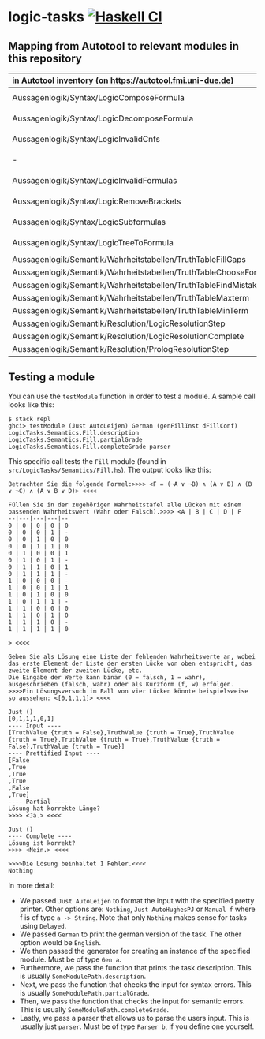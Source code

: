 # logic-tasks [![Haskell CI](https://github.com/fmidue/logic-tasks/actions/workflows/haskell.yml/badge.svg)](https://github.com/fmidue/logic-tasks/actions/workflows/haskell.yml)

## Mapping from Autotool to relevant modules in this repository

| in Autotool inventory (on <https://autotool.fmi.uni-due.de>)        | Direct | Quiz | Autotool module (in [`collection/src`](https://git.uni-due.de/fmi/autotool-dev/-/tree/HEAD/collection/src)) | `logic-tasks` module(s)                                                                                                                                    |
| :------------------------------------------------------------------ | :----: | :--: | :---------------------------------------------------------------------------------------------------------- | :--------------------------------------------------------------------------------------------------------------------------------------------------------- |
| Aussagenlogik/Syntax/LogicComposeFormula                            |        |  x   | `Logic.Syntax.ComposeFormula`                                                                               | [`LogicTasks.Syntax.ComposeFormula`](src/LogicTasks/Syntax/ComposeFormula.hs), [`Tasks.ComposeFormula.Quiz`](src/Tasks/ComposeFormula/Quiz.hs)             |
| Aussagenlogik/Syntax/LogicDecomposeFormula                          |        |  x   | `Logic.Syntax.DecomposeFormula`                                                                             | [`LogicTasks.Syntax.DecomposeFormula`](src/LogicTasks/Syntax/DecomposeFormula.hs), [`Tasks.DecomposeFormula.Quiz`](src/Tasks/DecomposeFormula/Quiz.hs)     |
| Aussagenlogik/Syntax/LogicInvalidCnfs                               |        |  x   | `Logic.Syntax.LegalCnf`                                                                                     | [`LogicTasks.Syntax.IllegalCnfs`](src/LogicTasks/Syntax/IllegalCnfs.hs), [`Tasks.LegalNormalForm.Quiz`](src/Tasks/LegalNormalForm/Quiz.hs)                 |
| -                                                                   |        |      | -                                                                                                           | [`LogicTasks.Syntax.IllegalDnfs`](src/LogicTasks/Syntax/IllegalDnfs.hs), [`Tasks.LegalNormalForm.Quiz`](src/Tasks/LegalNormalForm/Quiz.hs)                 |
| Aussagenlogik/Syntax/LogicInvalidFormulas                           |        |  x   | `Logic.Syntax.LegalFormula`                                                                                 | [`LogicTasks.Syntax.IllegalFormulas`](src/LogicTasks/Syntax/IllegalFormulas.hs), [`Tasks.LegalProposition.Quiz`](src/Tasks/LegalProposition/Quiz.hs)       |
| Aussagenlogik/Syntax/LogicRemoveBrackets                            |        |  x   | `Logic.Syntax.SimplestFormula`                                                                              | [`LogicTasks.Syntax.SimplestFormula`](src/LogicTasks/Syntax/SimplestFormula.hs), [`Tasks.SuperfluousBrackets.Quiz`](src/Tasks/SuperfluousBrackets/Quiz.hs) |
| Aussagenlogik/Syntax/LogicSubformulas                               |        |  x   | `Logic.Syntax.SubFormula`                                                                                   | [`LogicTasks.Syntax.SubTreeSet`](src/LogicTasks/Syntax/SubTreeSet.hs), [`Tasks.SubTree.Quiz`](src/Tasks/SubTree/Quiz.hs)                                   |
| Aussagenlogik/Syntax/LogicTreeToFormula                             |        |  x   | `Logic.Syntax.TreeToFormula`                                                                                | [`LogicTasks.Syntax.TreeToFormula`](src/LogicTasks/Syntax/TreeToFormula.hs), [`Tasks.TreeToFormula.Quiz`](src/Tasks/TreeToFormula/Quiz.hs)                 |
| Aussagenlogik/Semantik/Wahrheitstabellen/TruthTableFillGaps         |   x    |  x   | `Logic.Semantics.FillGaps`                                                                                  | [`LogicTasks.Semantics.Fill`](src/LogicTasks/Semantics/Fill.hs)                                                                                            |
| Aussagenlogik/Semantik/Wahrheitstabellen/TruthTableChooseForFormula |   x    |  x   | `Logic.Semantics.ChooseTable`                                                                               | [`LogicTasks.Semantics.Pick`](src/LogicTasks/Semantics/Pick.hs)                                                                                            |
| Aussagenlogik/Semantik/Wahrheitstabellen/TruthTableFindMistakes     |   x    |  x   | `Logic.Semantics.FindMistakes`                                                                              | [`LogicTasks.Semantics.Decide`](src/LogicTasks/Semantics/Decide.hs)                                                                                        |
| Aussagenlogik/Semantik/Wahrheitstabellen/TruthTableMaxterm          |   x    |  x   | `Logic.Semantics.MaxTerm`                                                                                   | [`LogicTasks.Semantics.Max`](src/LogicTasks/Semantics/Max.hs)                                                                                              |
| Aussagenlogik/Semantik/Wahrheitstabellen/TruthTableMinTerm          |   x    |  x   | `Logic.Semantics.MinTerm`                                                                                   | [`LogicTasks.Semantics.Min`](src/LogicTasks/Semantics/Min.hs)                                                                                              |
| Aussagenlogik/Semantik/Resolution/LogicResolutionStep               |   x    |  x   | `Logic.Semantics.ResolutionStep`                                                                            | [`LogicTasks.Semantics.Step`](src/LogicTasks/Semantics/Step.hs)                                                                                            |
| Aussagenlogik/Semantik/Resolution/LogicResolutionComplete           |   x    |  x   | `Logic.Semantics.ResolutionFull`                                                                            | [`LogicTasks.Semantics.Resolve`](src/LogicTasks/Semantics/Resolve.hs)                                                                                      |
| Aussagenlogik/Semantik/Resolution/PrologResolutionStep              |   x    |  x   | `Logic.Semantics.ResolutionStepProlog`                                                                      | [`LogicTasks.Semantics.Prolog`](src/LogicTasks/Semantics/Prolog.hs)                                                                                        |

## Testing a module

You can use the `testModule` function in order to test a module. A sample call looks like this:

```text
$ stack repl
ghci> testModule (Just AutoLeijen) German (genFillInst dFillConf) LogicTasks.Semantics.Fill.description LogicTasks.Semantics.Fill.partialGrade LogicTasks.Semantics.Fill.completeGrade parser
```

This specific call tests the `Fill` module (found in `src/LogicTasks/Semantics/Fill.hs`). The output looks like this:

```text
Betrachten Sie die folgende Formel:>>>> <F = (¬A ∨ ¬B) ∧ (A ∨ B) ∧ (B ∨ ¬C) ∧ (A ∨ B ∨ D)> <<<<

Füllen Sie in der zugehörigen Wahrheitstafel alle Lücken mit einem passenden Wahrheitswert (Wahr oder Falsch).>>>> <A | B | C | D | F
--|---|---|---|--
0 | 0 | 0 | 0 | 0
0 | 0 | 0 | 1 | -
0 | 0 | 1 | 0 | 0
0 | 0 | 1 | 1 | 0
0 | 1 | 0 | 0 | 1
0 | 1 | 0 | 1 | -
0 | 1 | 1 | 0 | 1
0 | 1 | 1 | 1 | -
1 | 0 | 0 | 0 | -
1 | 0 | 0 | 1 | 1
1 | 0 | 1 | 0 | 0
1 | 0 | 1 | 1 | -
1 | 1 | 0 | 0 | 0
1 | 1 | 0 | 1 | 0
1 | 1 | 1 | 0 | -
1 | 1 | 1 | 1 | 0

> <<<<

Geben Sie als Lösung eine Liste der fehlenden Wahrheitswerte an, wobei das erste Element der Liste der ersten Lücke von oben entspricht, das zweite Element der zweiten Lücke, etc.
Die Eingabe der Werte kann binär (0 = falsch, 1 = wahr), ausgeschrieben (falsch, wahr) oder als Kurzform (f, w) erfolgen.
>>>>Ein Lösungsversuch im Fall von vier Lücken könnte beispielsweise so aussehen: <[0,1,1,1]> <<<<

Just ()
[0,1,1,1,0,1]
---- Input ----
[TruthValue {truth = False},TruthValue {truth = True},TruthValue {truth = True},TruthValue {truth = True},TruthValue {truth = False},TruthValue {truth = True}]
---- Prettified Input ----
[False
,True
,True
,True
,False
,True]
---- Partial ----
Lösung hat korrekte Länge?
>>>> <Ja.> <<<<

Just ()
---- Complete ----
Lösung ist korrekt?
>>>> <Nein.> <<<<

>>>>Die Lösung beinhaltet 1 Fehler.<<<<
Nothing
```

In more detail:

- We passed `Just AutoLeijen` to format the input with the specified pretty printer. Other options are: `Nothing`, `Just AutoHughesPJ` or `Manual f` where f is of type `a -> String`. Note that only `Nothing` makes sense for tasks using `Delayed`.
- We passed `German` to print the german version of the task. The other option would be `English`.
- We then passed the generator for creating an instance of the specified module. Must be of type `Gen a`.
- Furthermore, we pass the function that prints the task description. This is usually `SomeModulePath.description`.
- Next, we pass the function that checks the input for syntax errors. This is usually `SomeModulePath.partialGrade`.
- Then, we pass the function that checks the input for semantic errors. This is usually `SomeModulePath.completeGrade`.
- Lastly, we pass a parser that allows us to parse the users input. This is usually just `parser`. Must be of type `Parser b`, if you define one yourself.
